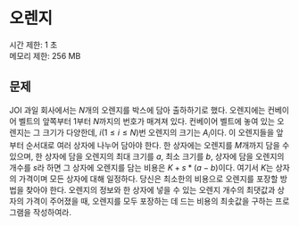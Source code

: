 # 오렌지
시간 제한: 1 초  
메모리 제한: 256 MB
## 문제
 JOI 과일 회사에서는 $N$개의 오렌지를 박스에 담아 출하하기로 했다. 오렌지에는 컨베이어 벨트의 앞쪽부터 $1$부터 $N$까지의 번호가 매겨져 있다. 컨베이어 벨트에 놓여 있는 오렌지는 그 크기가 다양한데, $i(1 \le i \le N)$번 오렌지의 크기는 $A_i$이다. 이 오렌지들을 앞부터 순서대로 여러 상자에 나누어 담아야 한다. 한 상자에는 오렌지를 $M$개까지 담을 수 있으며, 한 상자에 담을 오렌지의 최대 크기를 $a$, 최소 크기를 $b$, 상자에 담을 오렌지의 개수를 $s$라 하면 그 상자에 오렌지를 담는 비용은 $K+s*(a-b)$이다. 여기서 $K$는 상자의 가격이며 모든 상자에 대해 일정하다. 당신은 최소한의 비용으로 오렌지를 포장할 방법을 찾아야 한다. 오렌지의 정보와 한 상자에 넣을 수 있는 오렌지 개수의 최댓값과 상자의 가격이 주어졌을 때, 오렌지를 모두 포장하는 데 드는 비용의 최솟값을 구하는 프로그램을 작성하여라.
